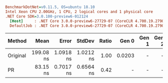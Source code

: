 ``` ini

BenchmarkDotNet=v0.11.5, OS=ubuntu 18.10
Intel Xeon CPU 2.00GHz, 1 CPU, 2 logical cores and 1 physical core
.NET Core SDK=3.0.100-preview6-012124
  [Host]     : .NET Core 3.0.0-preview6-27729-07 (CoreCLR 4.700.19.27904, CoreFX 4.700.19.27905), 64bit RyuJIT
  DefaultJob : .NET Core 3.0.0-preview6-27729-07 (CoreCLR 4.700.19.27904, CoreFX 4.700.19.27905), 64bit RyuJIT


```
|   Method |      Mean |     Error |    StdDev | Ratio |  Gen 0 | Gen 1 | Gen 2 | Allocated |
|--------- |----------:|----------:|----------:|------:|-------:|------:|------:|----------:|
| Original | 199.08 ns | 1.0918 ns | 1.0212 ns |  1.00 | 0.0203 |     - |     - |     128 B |
|       PR |  83.15 ns | 0.7017 ns | 0.6564 ns |  0.42 |      - |     - |     - |         - |
